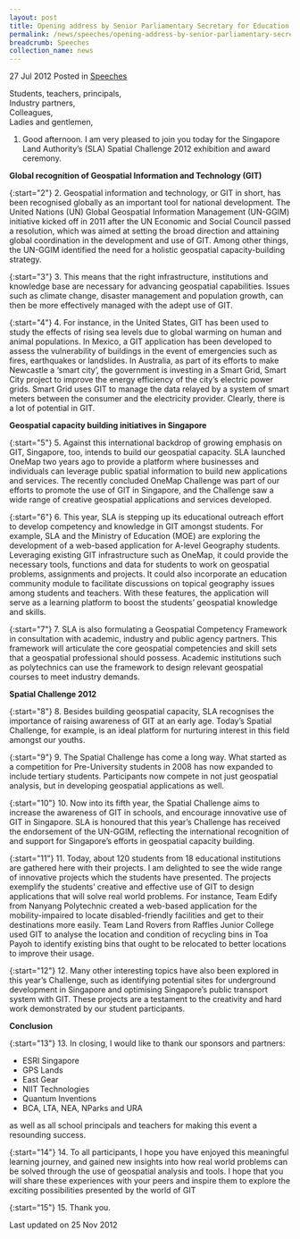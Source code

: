```yaml
---
layout: post
title: Opening address by Senior Parliamentary Secretary for Education and Law, Ms Sim Ann, at the SLA Spatial Challenge 2012 Exhibition and Award Ceremony
permalink: /news/speeches/opening-address-by-senior-parliamentary-secretary-for-education-and-law-ms-sim-ann-at-the-sla
breadcrumb: Speeches
collection_name: news
---
```



27 Jul 2012 Posted in [Speeches](/news/speeches)

Students, teachers, principals,  
Industry partners,  
Colleagues,  
Ladies and gentlemen,  


1. Good afternoon. I am very pleased to join you today for the Singapore Land Authority’s (SLA) Spatial Challenge 2012 exhibition and award ceremony.

**Global recognition of Geospatial Information and Technology (GIT)**

{:start="2"}
2. Geospatial information and technology, or GIT in short, has been recognised globally as an important tool for national development. The United Nations (UN) Global Geospatial Information Management (UN-GGIM) initiative kicked off in 2011 after the UN Economic and Social Council passed a resolution, which was aimed at setting the broad direction and attaining global coordination in the development and use of GIT. Among other things, the UN-GGIM identified the need for a holistic geospatial capacity-building strategy.

{:start="3"}
3. This means that the right infrastructure, institutions and knowledge base are necessary for advancing geospatial capabilities. Issues such as climate change, disaster management and population growth, can then be more effectively managed with the adept use of GIT.

{:start="4"}
4. For instance, in the United States, GIT has been used to study the effects of rising sea levels due to global warming on human and animal populations. In Mexico, a GIT application has been developed to assess the vulnerability of buildings in the event of emergencies such as fires, earthquakes or landslides. In Australia, as part of its efforts to make Newcastle a ‘smart city’, the government is investing in a Smart Grid, Smart City project to improve the energy efficiency of the city’s electric power grids. Smart Grid uses GIT to manage the data relayed by a system of smart meters between the consumer and the electricity provider. Clearly, there is a lot of potential in GIT.

**Geospatial capacity building initiatives in Singapore**

{:start="5"}
5. Against this international backdrop of growing emphasis on GIT, Singapore, too, intends to build our geospatial capacity. SLA launched OneMap two years ago to provide a platform where businesses and individuals can leverage public spatial information to build new applications and services. The recently concluded OneMap Challenge was part of our efforts to promote the use of GIT in Singapore, and the Challenge saw a wide range of creative geospatial applications and services developed.

{:start="6"}
6. This year, SLA is stepping up its educational outreach effort to develop competency and knowledge in GIT amongst students.   For example, SLA and the Ministry of Education (MOE) are exploring the development of a web-based application for A-level Geography students. Leveraging existing GIT infrastructure such as OneMap, it could provide the necessary tools, functions and data for students to work on geospatial problems, assignments and projects.  It could also incorporate an education community module to facilitate discussions on topical geography issues among students and teachers. With these features, the application will serve as a learning platform to boost the students’ geospatial knowledge and skills.  

{:start="7"}
7. SLA is also formulating a Geospatial Competency Framework in consultation with academic, industry and public agency partners. This framework will articulate the core geospatial competencies and skill sets that a geospatial professional should possess. Academic institutions such as polytechnics can use the framework to design relevant geospatial courses to meet industry demands.

**Spatial Challenge 2012**

{:start="8"}
8. Besides building geospatial capacity, SLA recognises the importance of raising awareness of GIT at an early age. Today’s Spatial Challenge, for example, is an ideal platform for nurturing interest in this field amongst our youths.

{:start="9"}
9. The Spatial Challenge has come a long way. What started as a competition for Pre-University students in 2008 has now expanded to include tertiary students. Participants now compete in not just geospatial analysis, but in developing geospatial applications as well.

{:start="10"}
10. Now into its fifth year, the Spatial Challenge aims to increase the awareness of GIT in schools, and encourage innovative use of GIT in Singapore.   SLA is honoured that this year’s Challenge has received the endorsement of the UN-GGIM, reflecting the international recognition of and support for Singapore’s efforts in geospatial capacity building.

{:start="11"}
11. Today, about 120 students from 18 educational institutions are gathered here with their projects.  I am delighted to see the wide range of innovative projects which the students have presented. The projects exemplify the students’ creative and effective use of GIT to design applications that will solve real world problems.  For instance, Team Edify from Nanyang Polytechnic created a web-based application for the mobility-impaired to locate disabled-friendly facilities and get to their destinations more easily. Team Land Rovers from Raffles Junior College used GIT to analyse the location and condition of recycling bins in Toa Payoh to identify existing bins that ought to be relocated to better locations to improve their usage.

{:start="12"}
12. Many other interesting topics have also been explored in this year’s Challenge, such as identifying potential sites for underground development in Singapore and optimising Singapore’s public transport system with GIT. These projects are a testament to the creativity and hard work demonstrated by our student participants.

**Conclusion**

{:start="13"}
13. In closing, I would like to thank our sponsors and partners:
* ESRI Singapore
* GPS Lands
* East Gear
* NIIT Technologies
* Quantum Inventions
* BCA, LTA, NEA, NParks and URA

as well as all school principals and teachers for making this event a resounding success.  

{:start="14"}
14. To all participants, I hope you have enjoyed this meaningful learning journey, and gained new insights into how real world problems can be solved through the use of geospatial analysis and tools. I hope that you will share these experiences with your peers and inspire them to explore the exciting possibilities presented by the world of GIT

{:start="15"}
15. Thank you. 


<p class="right-side-updated">Last updated on 25 Nov 2012</p>


